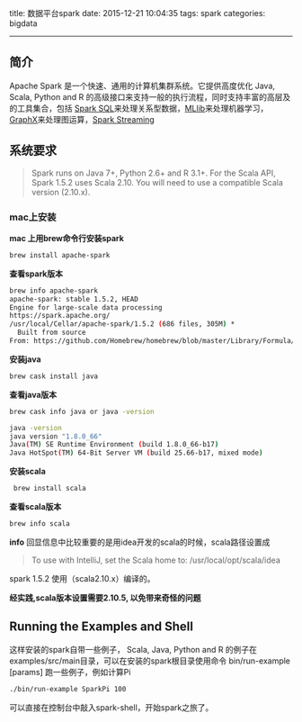 title: 数据平台spark
date: 2015-12-21 10:04:35
tags: spark
categories: bigdata
 
---

## 简介
Apache Spark 是一个快速、通用的计算机集群系统。它提供高度优化 Java, Scala, Python and R 的高级接口来支持一般的执行流程，同时支持丰富的高层及的工具集合，包括 [Spark SQL](#)来处理关系型数据，[MLlib](#)来处理机器学习，[GraphX](#)来处理图运算，[Spark Streaming](#)
<!-- more -->
## 系统要求
> Spark runs on Java 7+, Python 2.6+ and R 3.1+. For the Scala API, Spark 1.5.2 uses Scala 2.10. You will need to use a compatible Scala version (2.10.x).

### mac上安装
**mac 上用brew命令行安装spark**

```sh
brew install apache-spark
```

**查看spark版本**

```sh
brew info apache-spark
apache-spark: stable 1.5.2, HEAD
Engine for large-scale data processing
https://spark.apache.org/
/usr/local/Cellar/apache-spark/1.5.2 (686 files, 305M) *
  Built from source
From: https://github.com/Homebrew/homebrew/blob/master/Library/Formula/apache-spark.rb
```

**安装java**

```sh
brew cask install java
```

**查看java版本**

```sh
brew cask info java or java -version
```
```sh
java -version
java version "1.8.0_66"
Java(TM) SE Runtime Environment (build 1.8.0_66-b17)
Java HotSpot(TM) 64-Bit Server VM (build 25.66-b17, mixed mode)
```

**安装scala**

```sh
 brew install scala
```

**查看scala版本**

```sh
brew info scala
```

**info**
回显信息中比较重要的是用idea开发的scala的时候，scala路径设置成
> To use with IntelliJ, set the Scala home to:
> /usr/local/opt/scala/idea

spark 1.5.2 使用（scala2.10.x）编译的。

**经实践,scala版本设置需要2.10.5, 以免带来奇怪的问题**

## Running the Examples and Shell

这样安装的spark自带一些例子， Scala, Java, Python and R 的例子在 examples/src/main目录，可以在安装的spark根目录使用命令 bin/run-example <class> [params] 跑一些例子，例如计算Pi

```sh
./bin/run-example SparkPi 100
```

可以直接在控制台中敲入spark-shell，开始spark之旅了。